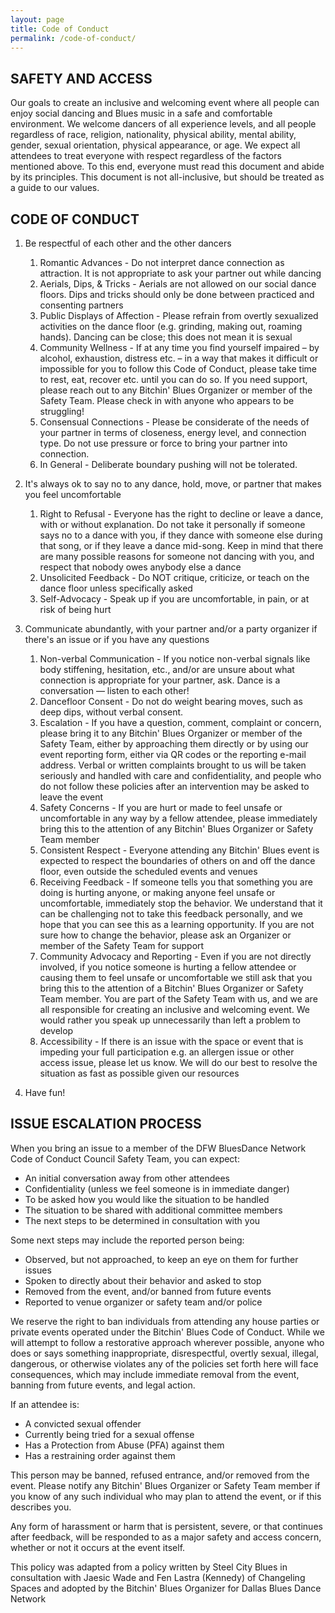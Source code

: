 ```yaml
---
layout: page
title: Code of Conduct
permalink: /code-of-conduct/
---
```


## SAFETY AND ACCESS

Our goals to create an inclusive and welcoming event where all people can enjoy social dancing and Blues music in a safe and comfortable environment. We welcome dancers of all experience levels, and all people regardless of race, religion, nationality, physical ability, mental ability, gender, sexual orientation, physical appearance, or age. We expect all attendees to treat everyone with respect regardless of the factors mentioned above. To this end, everyone must read this document and abide by its principles. This document is not all-inclusive, but should be treated as a guide to our values.

## CODE OF CONDUCT

1. Be respectful of each other and the other dancers
   1. Romantic Advances - Do not interpret dance connection as attraction. It is not appropriate to ask your partner out while dancing
   2. Aerials, Dips, & Tricks - Aerials are not allowed on our social dance floors. Dips and tricks should only be done between practiced and consenting partners
   3. Public Displays of Affection - Please refrain from overtly sexualized activities on the dance floor (e.g. grinding, making out, roaming hands). Dancing can be close; this does not mean it is sexual
   4. Community Wellness - If at any time you find yourself impaired – by alcohol, exhaustion, distress etc. – in a way that makes it difficult or impossible for you to follow this Code of Conduct, please take time to rest, eat, recover etc. until you can do so. If you need support, please reach out to any Bitchin' Blues Organizer or member of the Safety Team. Please check in with anyone who appears to be struggling!
   5. Consensual Connections - Please be considerate of the needs of your partner in terms of closeness, energy level, and connection type. Do not use pressure or force to bring your partner into connection.
   6. In General - Deliberate boundary pushing will not be tolerated.

2. It's always ok to say no to any dance, hold, move, or partner that makes you feel uncomfortable
   1. Right to Refusal - Everyone has the right to decline or leave a dance, with or without explanation. Do not take it personally if someone says no to a dance with you, if they dance with someone else during that song, or if they leave a dance mid-song. Keep in mind that there are many possible reasons for someone not dancing with you, and respect that nobody owes anybody else a dance
   2. Unsolicited Feedback - Do NOT critique, criticize, or teach on the dance floor unless specifically asked
   3. Self-Advocacy - Speak up if you are uncomfortable, in pain, or at risk of being hurt

3. Communicate abundantly, with your partner and/or a party organizer if there's an issue or if you have any questions
   1. Non-verbal Communication - If you notice non-verbal signals like body stiffening, hesitation, etc., and/or are unsure about what connection is appropriate for your partner, ask. Dance is a conversation — listen to each other!
   2. Dancefloor Consent - Do not do weight bearing moves, such as deep dips, without verbal consent.
   3. Escalation - If you have a question, comment, complaint or concern, please bring it to any Bitchin' Blues Organizer or member of the Safety Team, either by approaching them directly or by using our event reporting form, either via QR codes or the reporting e-mail address. Verbal or written complaints brought to us will be taken seriously and handled with care and confidentiality, and people who do not follow these policies after an intervention may be asked to leave the event
   4. Safety Concerns - If you are hurt or made to feel unsafe or uncomfortable in any way by a fellow attendee, please immediately bring this to the attention of any Bitchin' Blues Organizer or Safety Team member
   5. Consistent Respect - Everyone attending any Bitchin' Blues event is expected to respect the boundaries of others on and off the dance floor, even outside the scheduled events and venues
   6. Receiving Feedback - If someone tells you that something you are doing is hurting anyone, or making anyone feel unsafe or uncomfortable, immediately stop the behavior. We understand that it can be challenging not to take this feedback personally, and we hope that you can see this as a learning opportunity. If you are not sure how to change the behavior, please ask an Organizer or member of the Safety Team for support
   7. Community Advocacy and Reporting - Even if you are not directly involved, if you notice someone is hurting a fellow attendee or causing them to feel unsafe or uncomfortable we still ask that you bring this to the attention of a Bitchin' Blues Organizer or Safety Team member. You are part of the Safety Team with us, and we are all responsible for creating an inclusive and welcoming event. We would rather you speak up unnecessarily than left a problem to develop
   8. Accessibility - If there is an issue with the space or event that is impeding your full participation e.g. an allergen issue or other access issue, please let us know. We will do our best to resolve the situation as fast as possible given our resources

4. Have fun!

## ISSUE ESCALATION PROCESS

When you bring an issue to a member of the DFW BluesDance Network Code of Conduct Council Safety Team, you can expect:

* An initial conversation away from other attendees
* Confidentiality (unless we feel someone is in immediate danger)
* To be asked how you would like the situation to be handled
* The situation to be shared with additional committee members
* The next steps to be determined in consultation with you

Some next steps may include the reported person being:

* Observed, but not approached, to keep an eye on them for further issues
* Spoken to directly about their behavior and asked to stop
* Removed from the event, and/or banned from future events
* Reported to venue organizer or safety team and/or police

We reserve the right to ban individuals from attending any house parties or private events operated under the Bitchin' Blues Code of Conduct. While we will attempt to follow a restorative approach wherever possible, anyone who does or says something inappropriate, disrespectful, overtly sexual, illegal, dangerous, or otherwise violates any of the policies set forth here will face consequences, which may include immediate removal from the event, banning from future events, and legal action.

If an attendee is:

* A convicted sexual offender
* Currently being tried for a sexual offense
* Has a Protection from Abuse (PFA) against them
* Has a restraining order against them

This person may be banned, refused entrance, and/or removed from the event. Please notify any Bitchin' Blues Organizer or Safety Team member if you know of any such individual who may plan to attend the event, or if this describes you.

Any form of harassment or harm that is persistent, severe, or that continues after feedback, will be responded to as a major safety and access concern, whether or not it occurs at the event itself.

This policy was adapted from a policy written by Steel City Blues in consultation with Jaesic Wade and Fen Lastra (Kennedy) of Changeling Spaces and adopted by the Bitchin' Blues Organizer for Dallas Blues Dance Network